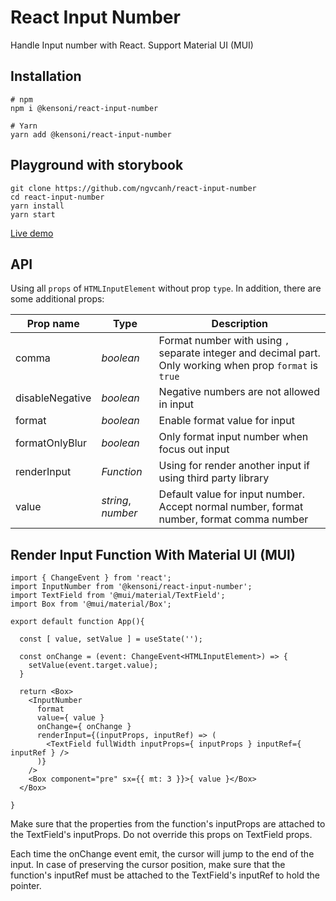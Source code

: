 # React Input Number

Handle Input number with React. Support Material UI (MUI)

## Installation

```
# npm
npm i @kensoni/react-input-number

# Yarn
yarn add @kensoni/react-input-number
```

## Playground with storybook

```
git clone https://github.com/ngvcanh/react-input-number
cd react-input-number
yarn install
yarn start
```

[Live demo](https://ngvcanh.github.io/react-input-number)

## API

Using all `props` of `HTMLInputElement` without prop `type`. In addition, there are some additional props:

| Prop name | Type | Description |
|---|---|---|
| comma | _boolean_ | Format number with using `,` separate integer and decimal part. Only working when prop `format` is `true` |
| disableNegative | _boolean_ | Negative numbers are not allowed in input |
| format | _boolean_ | Enable format value for input |
| formatOnlyBlur | _boolean_ | Only format input number when focus out input |
| renderInput | _Function_ | Using for render another input if using third party library |
| value | _string_, _number_ | Default value for input number. Accept normal number, format number, format comma number |

## Render Input Function With Material UI (MUI)

```tsx
import { ChangeEvent } from 'react';
import InputNumber from '@kensoni/react-input-number';
import TextField from '@mui/material/TextField';
import Box from '@mui/material/Box';

export default function App(){

  const [ value, setValue ] = useState('');

  const onChange = (event: ChangeEvent<HTMLInputElement>) => {
    setValue(event.target.value);
  }

  return <Box>
    <InputNumber 
      format
      value={ value }
      onChange={ onChange }
      renderInput={(inputProps, inputRef) => (
        <TextField fullWidth inputProps={ inputProps } inputRef={ inputRef } />
      )}
    />
    <Box component="pre" sx={{ mt: 3 }}>{ value }</Box>
  </Box>

}
```

Make sure that the properties from the function's inputProps are attached to the TextField's inputProps. Do not override this props on TextField props.

Each time the onChange event emit, the cursor will jump to the end of the input. In case of preserving the cursor position, make sure that the function's inputRef must be attached to the TextField's inputRef to hold the pointer.